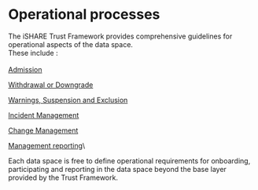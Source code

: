 # Operational processes

The iSHARE Trust Framework provides comprehensive guidelines for operational aspects of the data space. \
These include : \
\
[Admission](https://framework.ishare.eu/is/admission)

[Withdrawal or Downgrade](https://framework.ishare.eu/is/withdrawal-or-downgrade)

[Warnings, Suspension and Exclusion](https://framework.ishare.eu/is/warnings-suspension-and-exclusion)

[Incident Management](https://framework.ishare.eu/is/incident-management)

[Change Management](https://framework.ishare.eu/is/change-management)

[Management reporting](https://framework.ishare.eu/is/management-reporting)\


Each data space is free to define operational requirements for onboarding, participating and reporting in the data space beyond the base layer provided by the Trust Framework.&#x20;

